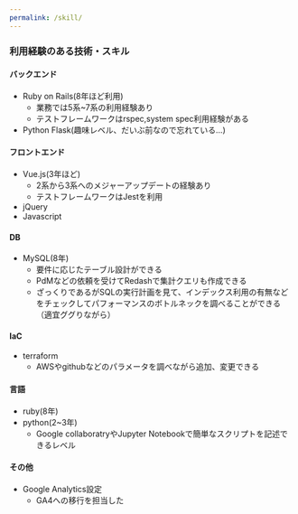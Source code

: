 ```yaml
---
permalink: /skill/
---
```


### 利用経験のある技術・スキル
#### バックエンド

- Ruby on Rails(8年ほど利用)
  - 業務では5系~7系の利用経験あり
  - テストフレームワークはrspec,system spec利用経験がある
- Python Flask(趣味レベル、だいぶ前なので忘れている...)

#### フロントエンド

- Vue.js(3年ほど)
  - 2系から3系へのメジャーアップデートの経験あり
  - テストフレームワークはJestを利用
- jQuery
- Javascript

#### DB

- MySQL(8年)
  - 要件に応じたテーブル設計ができる
  - PdMなどの依頼を受けてRedashで集計クエリも作成できる
  - ざっくりであるがSQLの実行計画を見て、インデックス利用の有無などをチェックしてパフォーマンスのボトルネックを調べることができる（適宜ググりながら）

#### IaC

- terraform
  - AWSやgithubなどのパラメータを調べながら追加、変更できる

#### 言語

- ruby(8年)
- python(2~3年)
  - Google collaboratryやJupyter Notebookで簡単なスクリプトを記述できるレベル

#### その他

- Google Analytics設定
  - GA4への移行を担当した
